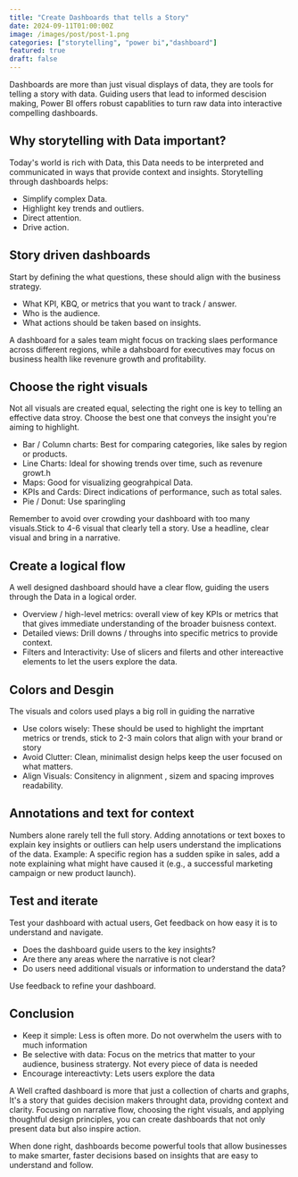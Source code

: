 ```yaml
---
title: "Create Dashboards that tells a Story"
date: 2024-09-11T01:00:00Z
image: /images/post/post-1.png
categories: ["storytelling", "power bi","dashboard"]
featured: true
draft: false
---
```


Dashboards are more than just visual displays of data, they are tools for telling a story with data.
Guiding users that lead to informed descision making, Power BI offers robust capablities to turn raw data into interactive compelling dashboards.

## Why storytelling with Data important?

Today's world is rich with Data, this Data needs to be interpreted and communicated in ways that provide context and insights. Storytelling through dashboards helps:

- Simplify complex Data.
- Highlight key trends and outliers.
- Direct attention.
- Drive action.

## Story driven dashboards

Start by defining the what questions, these should align with the business strategy.

- What KPI, KBQ, or metrics that you want to track / answer.
- Who is the audience.
- What actions should be taken based on insights.

A dashboard for a sales team might focus on tracking slaes performance across different regions, while a dahsboard for executives may focus on business health like revenure growth
and profitability.

## Choose the right visuals

Not all visuals are created equal, selecting the right one is key to telling an effective data stroy.
Choose the best one that conveys the insight you're aiming to highlight.

- Bar / Column charts: Best for comparing categories, like sales by region or products.
- Line Charts: Ideal for showing trends over time, such as revenure growt.h
- Maps: Good for visualizing geograhpical Data.
- KPIs and Cards: Direct indications of performance, such as total sales.
- Pie / Donut: Use sparingling

Remember to avoid over crowding your dashboard with too many visuals.Stick to 4-6 visual that clearly tell a story.
Use a headline, clear visual and bring in a narrative.

## Create a logical flow

A well designed dashboard should have a clear flow, guiding the users through the Data in a logical order.

- Overview / high-level metrics: overall view of key KPIs or metrics that that gives immediate understanding of the broader buisness context.
- Detailed views: Drill downs / throughs into specific metrics to provide context.
- Filters and Interactivity: Use of slicers and filerts and other intereactive elements to let the users explore the data.

## Colors and Desgin

The visuals and colors used plays a big roll in guiding the narrative

- Use colors wisely: These should be used to highlight the imprtant metrics or trends, stick to 2-3 main colors that align with your brand or story
- Avoid Clutter: Clean, minimalist design helps keep the user focused on what matters.
- Align Visuals: Consitency in alignment , sizem and spacing improves readability.

## Annotations and text for context

Numbers alone rarely tell the full story. Adding annotations or text boxes to explain key insights or outliers can help users understand the implications of the data.
Example: A specific region has a sudden spike in sales, add a note explaining what might have caused it (e.g., a successful marketing campaign or new product launch).

## Test and iterate

Test your dashboard with actual users, Get feedback on how easy it is to understand and navigate.

- Does the dashboard guide users to the key insights?
- Are there any areas where the narrative is not clear?
- Do users need additional visuals or information to understand the data?

Use feedback to refine your dashboard.


## Conclusion

- Keep it simple: Less is often more. Do not overwhelm the users with to much information
- Be selective with data: Focus on the metrics that matter to your audience, business stratergy. Not every piece of data is needed
- Encourage intereactivty: Lets users explore the data

A Well crafted dashboard is more that just a collection of charts and graphs, It's a story that guides decision makers throught data, providng context and clarity.
Focusing on narrative flow, choosing the right visuals, and applying thoughtful design principles, you can create dashboards that not only present data but also inspire action.

When done right, dashboards become powerful tools that allow businesses to make smarter, faster decisions based on insights that are easy to understand and follow.